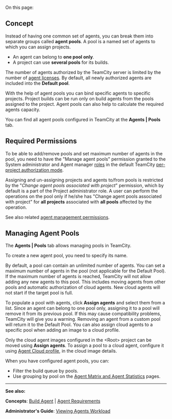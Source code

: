[//]: # (title: Agent Pools)
[//]: # (auxiliary-id: Agent Pools)

On this page:

<tag-list of="chapter" mode="tree" depth="4"/>

## Concept

Instead of having one common set of agents, you can break them into separate groups called __agent pools__. A pool is a named set of agents to which you can assign projects.
* An agent can belong to __one pool only__.
* A project can use __several pools__ for its builds.

The number of agents authorized by the TeamCity server is limited by the number of [agent licenses](licensing-policy.md#Number+of+Agents). By default, all newly authorized agents are included into the __Default pool__. 

With the help of agent pools you can bind specific agents to specific projects. Project builds can be run only on build agents from the pools assigned to the project. Agent pools can also help to calculate the required agents capacity. 

You can find all agent pools configured in TeamCity at the __Agents | Pools__ tab.

## Required Permissions

To be able to add/remove pools and set maximum number of agents in the pool, you need to have the "Manage agent pools" permission granted to the System administrator and Agent manager [roles](role-and-permission.md) in the default TeamCity [per-project authorization mode](role-and-permission.md#Per-Project+Authorization+Mode).

Assigning and un\-assigning projects and agents to/from pools is restricted by the "_Change agent pools associated with project_" permission, which by default is a part of the Project administrator role. A user can perform the operations on the pool only if he/she has "Change agent pools associated with project" for __all projects__ associated with __all pools__ affected by the operation.

See also related [agent management permissions](role-and-permission.md#Agent+Management+Permissions).

## Managing Agent Pools

The __Agents | Pools__ tab allows managing pools in TeamCity.

To create a new agent pool, you need to specify its name. 

By default, a pool can contain an unlimited number of agents. You can set a maximum number of agents in the pool (not applicable for the Default Pool). If the maximum number of agents is reached, TeamСity will not allow adding any new agents to this pool. This includes moving agents from other pools and automatic authorization of cloud agents. New cloud agents will not start if the target pool is full. 

To populate a pool with agents, click __Assign agents__ and select them from a list. Since an agent can belong to one pool only, assigning it to a pool will remove it from its previous pool. If this may cause compatibility problems, TeamCity will give you a warning. Removing an agent from a custom pool will return it to the Default Pool. You can also assign cloud agents to a specific pool when adding an image to a cloud profile.

<note>

Only the cloud agent images configured in the &lt;Root&gt; project can be moved using __Assign agents__. To assign a pool to a cloud agent, configure it using [Agent Cloud profile](agent-cloud-profile.md), in the cloud image details.
</note>

 

When you have configured agent pools, you can:
* Filter the build queue by pools.
* Use grouping by pool on the [Agent Matrix and Agent Statistics](viewing-agents-workload.md) pages.




__  __

__See also:__

__Concepts__: [Build Agent](build-agent.md) | [Agent Requirements](agent-requirements.md)   

__Administrator's Guide__: [Viewing Agents Workload](viewing-agents-workload.md) 